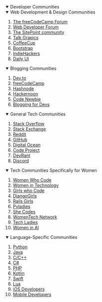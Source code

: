 <details open>
  <summary>Developer Communities</summary>
<details open>
  <summary>Web Development & Design Communities</summary>
  <ol>
    <li><a href="https://forum.freecodecamp.org/" target="blank">The freeCodeCamp Forum</a></li>
    <li><a href="https://www.webdeveloper.com/" target="blank">Web Developer Forum</a></li>
    <li><a href="https://www.sitepoint.com/community/" target="blank">The SitePoint community</a></li>
    <li><a href="https://www.talkgraphics.com/" target="blank">Talk Grapics</a></li>
    <li><a href="https://www.coffeecup.com/forums/" target="blank">CoffeeCup</a></li>
    <li><a href="https://bootstrap-slack.herokuapp.com/" target="blank">Bootstrap</a></li>
    <li><a href="https://www.indiehackers.com/" target="blank">IndieHackers</a></li>
    <li><a href="https://www.dailyui.co/" target="blank">Daily UI</a></li>
  </ol>
</details>

<details open>
    <summary>Blogging Communities</summary>
  <ol>
    <li><a href="https://dev.to/" target="blank">Dev.to</a></li>
    <li><a href="https://www.freecodecamp.org/news" target="blank">freeCodeCamp</a></li>
    <li><a href="https://hashnode.com/" target="blank">Hashnode</a></li>
    <li><a href="https://hackernoon.com/" target="blank">Hackernoon</li>
    <li><a href="https://www.codenewbie.org/" target="blank">Code Newbie</a></li>
    <li><a href="https://bloggingfordevs.com/" target="blank">Blogging for Devs</a></li>
  </ol>
</details>

<details open>
    <summary>General Tech Communities</summary>
  <ol>
    <li><a href="https://stackoverflow.com/" target="blank">Stack Overflow</a></li>
    <li><a href="https://stackexchange.com/" target="blank">Stack Exchange</a></li>
    <li><a href="https://www.reddit.com/" target="blank">Reddit</a></li>
    <li><a href="https://github.com/" target="blank">GitHub</li>
    <li><a href="https://www.digitalocean.com/community" target="blank">Digital Ocean</a></li>
    <li><a href="https://www.codeproject.com/" target="blank">Code Project</a></li>
    <li><a href="https://devrant.com/" target="blank">DevRant</a></li>
    <li><a href="https://discord.com/" target="blank">Discord</a></li>
  </ol>
</details>

<details open>
    <summary>Tech Communities Specifically for Women</summary>
  <ol>
    <li><a href="https://www.womenwhocode.com/" target="blank">Women Who Code</a></li>
    <li><a href="https://witchat.github.io/" target="blank">Women in Technology</a></li>
    <li><a href="https://girlswhocode.com/" target="blank">Girls who Code</a></li>
    <li><a href="https://djangogirls.org/" target="blank">DjangoGirls</li>
    <li><a href="http://railsgirls.com/" target="blank">Rails Girls</a></li>
    <li><a href="https://pyladies.com/" target="blank">Pyladies</a></li>
    <li><a href="https://shecodes.com.au/" target="blank">She Codes</a></li>
    <li><a href="https://www.womentech.net/" target="blank">WomenTech Network</a></li>
    <li><a href="https://www.hiretechladies.com/" target="blank">Tech Ladies</a></li>
    <li><a href="https://www.womeninai.co/" target="blank">Women in AI</a></li>
  </ol>
</details>

<details open>
    <summary>Language-Specific Communities</summary>
  <ol>
    <li><a href="https://www.python.org/community/" target="blank">Python</a></li>
    <li><a href="https://www.oracle.com/java/technologies/javacommunity.html" target="blank">Java</a></li>
    <li><a href="https://cppalliance.org/slack/" target="blank">C/C++</a></li>
    <li><a href="https://csharpforums.net/" target="blank">C#</li>
    <li><a href="https://phpcommunity.org/" target="blank">PHP</a></li>
    <li><a href="https://kotlinlang.org/community/" target="blank">Kotlin</a></li>
    <li><a href="https://forums.swift.org/" target="blank">Swift</a></li>
    <li><a href="https://www.lua.org/community.html" target="blank">Lua</a></li>
    <li><a href="https://ios-developers.io/" target="blank">iOS Developers</a></li>
    <li><a href="https://forum.xda-developers.com/" target="blank">Mobile Developers</a></li>
  </ol>
</details>
